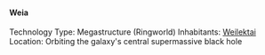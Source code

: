 #### Weia

Technology Type: Megastructure (Ringworld)
Inhabitants: [Weilektai](../../Species/weilektai)
Location: Orbiting the galaxy's central supermassive black hole